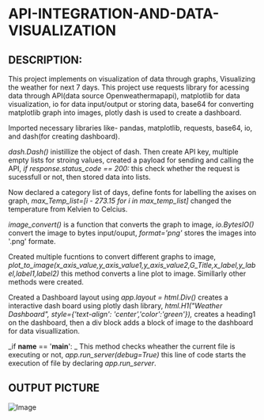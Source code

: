 # API-INTEGRATION-AND-DATA-VISUALIZATION


## DESCRIPTION:
This project implements on visualization of data through graphs, Visualizing the weather for next 7 days. This project use requests library for acessing data through API(data source Openweathermapapi), matplotlib for data visualization, io for data input/output or storing data, base64 for converting matplotlib graph into images, plotly dash is used to create a dashboard. 

Imported necessary libraries like- pandas, matplotlib, requests, base64, io, and dash(for creating dashboard).

_dash.Dash()_ inistillize the object of dash. Then create API key, multiple empty lists for stroing values, created a payload for sending and calling the API, _if response.status_code == 200:_ this check whether the request is sucessfull or not, then stored data into lists.

Now declared a category list of days, define fonts for labelling the axises on graph, _max_Temp_list=[i - 273.15 for i in max_temp_list]_ changed the temperature from Kelvien to Celcius.

_image_convert()_ is a function that converts the graph to image, _io.BytesIO()_ convert the image to bytes input/ouput, _format='png'_ stores the images into '.png' formate.

Created multiple fucntions to convert different graphs to image,
_plot_to_image(x_axis_value,y_axis_value1,y_axis_value2,G_Title,x_label,y_label,label1,label2)_ this method converts a line plot to image. Simillarly other methods were created.

Created a Dashboard layout using _app.layout = html.Div()_ creates a interactive dash board using plotly dash library,
_html.H1("Weather Dashboard", style={'text-align': 'center','color':'green'}),_ creates a heading1 on the dashboard, then a div block adds a block of image to the dashboard for data visuallization.

_if __name__ == '__main__': _ This method checks wheather the current file is executing or not, _app.run_server(debug=True)_ this line of code starts the execution of file by declaring _app.run_server_.


## OUTPUT PICTURE
![Image](https://github.com/user-attachments/assets/64dfe2de-f08f-482d-9ccd-c6d1fdd7a434)
